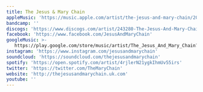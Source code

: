 ```yaml
---
title: The Jesus & Mary Chain
appleMusic: 'https://music.apple.com/artist/the-jesus-and-mary-chain/206071588'
bandcamp: ''
discogs: 'https://www.discogs.com/artist/243280-The-Jesus-And-Mary-Chain'
facebook: 'https://www.facebook.com/JesusAndMaryChain'
googleMusic: >-
   https://play.google.com/store/music/artist/The_Jesus_And_Mary_Chain?id=Aznj2zqsihjyicvs6pedu3x2mmq
instagram: 'https://www.instagram.com/jesusandmarychain'
soundcloud: 'https://soundcloud.com/thejesusandmarychain'
spotify: 'https://open.spotify.com/artist/4rjlerN21ygkIhmUv55irs'
twitter: 'https://twitter.com/TheMaryChain'
website: 'http://thejesusandmarychain.uk.com'
youtube: ''
---
```

